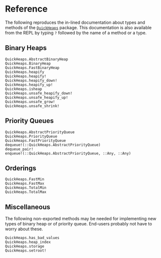 # Reference

The following reproduces the in-lined documentation about types and methods of the
[`QuickHeaps`](https://github.com/emmt/QuickHeaps.jl) package. This documentation is also
available from the REPL by typing `?` followed by the name of a method or a type.

## Binary Heaps

```@docs
QuickHeaps.AbstractBinaryHeap
QuickHeaps.BinaryHeap
QuickHeaps.FastBinaryHeap
QuickHeaps.heapify
QuickHeaps.heapify!
QuickHeaps.heapify_down!
QuickHeaps.heapify_up!
QuickHeaps.isheap
QuickHeaps.unsafe_heapify_down!
QuickHeaps.unsafe_heapify_up!
QuickHeaps.unsafe_grow!
QuickHeaps.unsafe_shrink!
```

## Priority Queues

```@docs
QuickHeaps.AbstractPriorityQueue
QuickHeaps.PriorityQueue
QuickHeaps.FastPriorityQueue
dequeue!(::QuickHeaps.AbstractPriorityQueue)
dequeue_pair!
enqueue!(::QuickHeaps.AbstractPriorityQueue, ::Any, ::Any)
```

## Orderings

```@docs
QuickHeaps.FastMin
QuickHeaps.FastMax
QuickHeaps.TotalMin
QuickHeaps.TotalMax
```

## Miscellaneous

The following non-exported methods may be needed for implementing new types of binary heap
or of priority queue. End-users probably not have to worry about these.

```@docs
QuickHeaps.has_bad_values
QuickHeaps.heap_index
QuickHeaps.storage
QuickHeaps.setroot!
```
